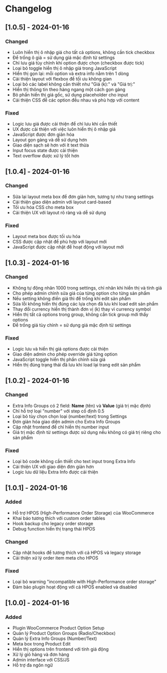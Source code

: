 # Changelog

## [1.0.5] - 2024-01-16

### Changed
- Luôn hiển thị ô nhập giá cho tất cả options, không cần tick checkbox
- Để trống ô giá = sử dụng giá mặc định từ settings
- Chỉ lưu giá tùy chỉnh khi option được chọn (checkbox được tick)
- Loại bỏ toggle hiển thị ô nhập giá trong JavaScript
- Hiển thị gọn lại: mỗi option và extra info nằm trên 1 dòng
- Cải thiện layout với flexbox để tối ưu không gian
- Loại bỏ các label không cần thiết như "Giá (k):" và "Giá trị:"
- Hiển thị thông tin theo hàng ngang một cách gọn gàng
- Bỏ phần hiển thị giá gốc, sử dụng placeholder cho input
- Cải thiện CSS để các option đều nhau và phù hợp với content

### Fixed
- Logic lưu giá được cải thiện để chỉ lưu khi cần thiết
- UX được cải thiện với việc luôn hiển thị ô nhập giá
- JavaScript được đơn giản hóa
- Layout gọn gàng và dễ sử dụng hơn
- Giao diện sạch sẽ hơn với ít text thừa
- Input focus state được cải thiện
- Text overflow được xử lý tốt hơn

## [1.0.4] - 2024-01-16

### Changed
- Sửa lại layout meta box để đơn giản hơn, tương tự như trang settings
- Cải thiện giao diện admin với layout card-based
- Tối ưu hóa CSS cho meta box
- Cải thiện UX với layout rõ ràng và dễ sử dụng

### Fixed
- Layout meta box được tối ưu hóa
- CSS được cập nhật để phù hợp với layout mới
- JavaScript được cập nhật để hoạt động với layout mới

## [1.0.3] - 2024-01-16

### Changed
- Không tự động nhân 1000 trong settings, chỉ nhân khi hiển thị và tính giá
- Cho phép admin chỉnh sửa giá của từng option cho từng sản phẩm
- Nếu setting không điền giá thì để trống khi edit sản phẩm
- Sửa lỗi không hiển thị đúng các lựa chọn đã lưu khi load edit sản phẩm
- Thay đổi currency hiển thị thành đơn vị (k) thay vì currency symbol
- Hiển thị tất cả options trong group, không cần tick group mới thấy options
- Để trống giá tùy chỉnh = sử dụng giá mặc định từ settings

### Fixed
- Logic lưu và hiển thị giá options được cải thiện
- Giao diện admin cho phép override giá từng option
- JavaScript toggle hiển thị phần chỉnh sửa giá
- Hiển thị đúng trạng thái đã lưu khi load lại trang edit sản phẩm

## [1.0.2] - 2024-01-16

### Changed
- Extra Info Groups có 2 field: **Name** (tên) và **Value** (giá trị mặc định)
- Chỉ hỗ trợ loại "number" với step cố định 0.5
- Loại bỏ tùy chọn chọn loại (number/text) trong Settings
- Đơn giản hóa giao diện admin cho Extra Info Groups
- Cập nhật frontend để chỉ hiển thị number input
- Giá trị mặc định từ settings được sử dụng nếu không có giá trị riêng cho sản phẩm

### Fixed
- Loại bỏ code không cần thiết cho text input trong Extra Info
- Cải thiện UX với giao diện đơn giản hơn
- Logic lưu dữ liệu Extra Info được cải thiện

## [1.0.1] - 2024-01-16

### Added
- Hỗ trợ HPOS (High-Performance Order Storage) của WooCommerce
- Khai báo tương thích với custom order tables
- Hook backup cho legacy order storage
- Debug function hiển thị trạng thái HPOS

### Changed
- Cập nhật hooks để tương thích với cả HPOS và legacy storage
- Cải thiện xử lý order item meta cho HPOS

### Fixed
- Loại bỏ warning "incompatible with High-Performance order storage"
- Đảm bảo plugin hoạt động với cả HPOS enabled và disabled

## [1.0.0] - 2024-01-16

### Added
- Plugin WooCommerce Product Option Setup
- Quản lý Product Option Groups (Radio/Checkbox)
- Quản lý Extra Info Groups (Number/Text)
- Meta box trong Product Edit
- Hiển thị options trên frontend với tính giá động
- Xử lý giỏ hàng và đơn hàng
- Admin interface với CSS/JS
- Hỗ trợ đa ngôn ngữ
